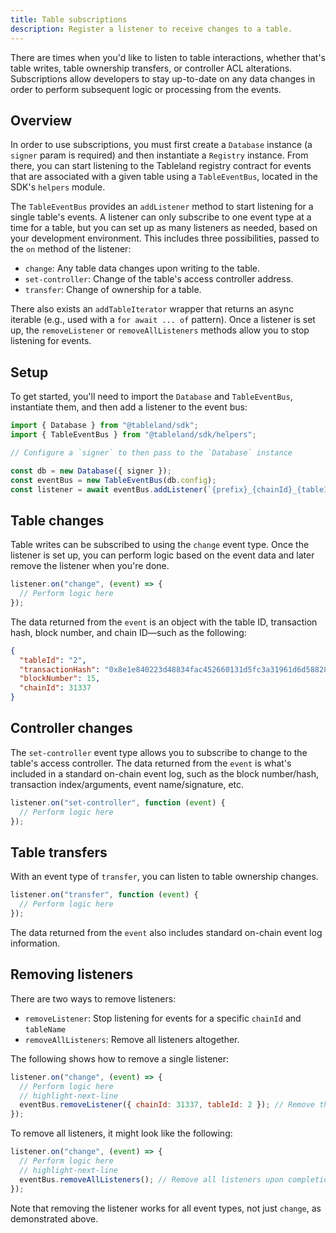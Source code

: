 ```yaml
---
title: Table subscriptions
description: Register a listener to receive changes to a table.
---
```


There are times when you'd like to listen to table interactions, whether that's table writes, table ownership transfers, or controller ACL alterations. Subscriptions allow developers to stay up-to-date on any data changes in order to perform subsequent logic or processing from the events.

## Overview

In order to use subscriptions, you must first create a `Database` instance (a `signer` param is required) and then instantiate a `Registry` instance. From there, you can start listening to the Tableland registry contract for events that are associated with a given table using a `TableEventBus`, located in the SDK's `helpers` module.

The `TableEventBus` provides an `addListener` method to start listening for a single table's events. A listener can only subscribe to one event type at a time for a table, but you can set up as many listeners as needed, based on your development environment. This includes three possibilities, passed to the `on` method of the listener:

- `change`: Any table data changes upon writing to the table.
- `set-controller`: Change of the table's access controller address.
- `transfer`: Change of ownership for a table.

There also exists an `addTableIterator` wrapper that returns an async iterable (e.g., used with a `for await ... of` pattern). Once a listener is set up, the `removeListener` or `removeAllListeners` methods allow you to stop listening for events.

## Setup

To get started, you'll need to import the `Database` and `TableEventBus`, instantiate them, and then add a listener to the event bus:

```js
import { Database } from "@tableland/sdk";
import { TableEventBus } from "@tableland/sdk/helpers";

// Configure a `signer` to then pass to the `Database` instance

const db = new Database({ signer });
const eventBus = new TableEventBus(db.config);
const listener = await eventBus.addListener(`{prefix}_{chainId}_{tableId}`); // Replace with your table name
```

## Table changes

Table writes can be subscribed to using the `change` event type. Once the listener is set up, you can perform logic based on the event data and later remove the listener when you're done.

```js
listener.on("change", (event) => {
  // Perform logic here
});
```

The data returned from the `event` is an object with the table ID, transaction hash, block number, and chain ID—such as the following:

```json
{
  "tableId": "2",
  "transactionHash": "0x8e1e840223d48834fac452660131d5fc3a31961d6d58828d1bb0a18b4f71a012",
  "blockNumber": 15,
  "chainId": 31337
}
```

## Controller changes

The `set-controller` event type allows you to subscribe to change to the table's access controller. The data returned from the `event` is what's included in a standard on-chain event log, such as the block number/hash, transaction index/arguments, event name/signature, etc.

```js
listener.on("set-controller", function (event) {
  // Perform logic here
});
```

## Table transfers

With an event type of `transfer`, you can listen to table ownership changes.

```js
listener.on("transfer", function (event) {
  // Perform logic here
});
```

The data returned from the `event` also includes standard on-chain event log information.

## Removing listeners

There are two ways to remove listeners:

- `removeListener`: Stop listening for events for a specific `chainId` and `tableName`
- `removeAllListeners`: Remove all listeners altogether.

The following shows how to remove a single listener:

```js
listener.on("change", (event) => {
  // Perform logic here
  // highlight-next-line
  eventBus.removeListener({ chainId: 31337, tableId: 2 }); // Remove the listener for a specific case
});
```

To remove all listeners, it might look like the following:

```js
listener.on("change", (event) => {
  // Perform logic here
  // highlight-next-line
  eventBus.removeAllListeners(); // Remove all listeners upon completion
});
```

Note that removing the listener works for all event types, not just `change`, as demonstrated above.
